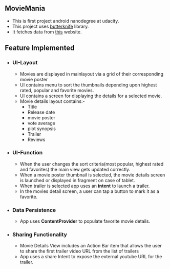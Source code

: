 ## MovieMania
* This is first project android nanodegree at udacity.
* This project uses [butterknife](http://jakewharton.github.io/butterknife/) library.
* It fetches data from [this](https://www.themoviedb.org/) website.

## Feature Implemented
* ### UI-Layout
  * Movies are displayed in mainlayout via a grid of their corresponding movie poster
  * UI contains menu to sort the thumbnails depending upon highest rated, popular and favorite movies.
  * UI contains a screen for displaying the details for a selected movie.
  * Movie details layout contains:-
    * Title
    * Release date
    * movie poster
    * vote average
    * plot synopsis
    * Trailer
    * Reviews
  
* ### UI-Function
  * When the user changes the sort criteria(most popular, highest rated and favorites) the main view gets updated correctly.
  * When a movie poster thumbnail is selected, the movie details screen is launched or displayed in fragment on case of tablet.
  * When trailer is selected app uses an **intent** to launch a trailer.
  * In the movies detail screen, a user can tap a button to mark it as a favorite.

* ### Data Persistence
  * App uses **ContentProvider** to populate favorite movie details.

* ### Sharing Functionality
  * Movie Details View includes an Action Bar item that allows the user to share the first trailer video URL from the list of trailers
  * App uses a share Intent to expose the external youtube URL for the trailer.
